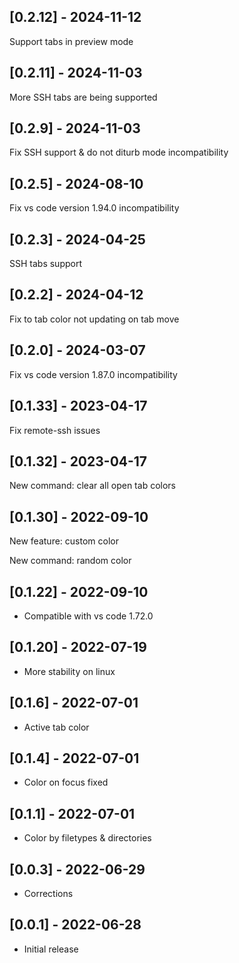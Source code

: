 ## [0.2.12] - 2024-11-12

Support tabs in preview mode

## [0.2.11] - 2024-11-03

More SSH tabs are being supported

## [0.2.9] - 2024-11-03

Fix SSH support & do not diturb mode incompatibility

## [0.2.5] - 2024-08-10

Fix vs code version 1.94.0 incompatibility

## [0.2.3] - 2024-04-25

SSH tabs support

## [0.2.2] - 2024-04-12

Fix to tab color not updating on tab move

## [0.2.0] - 2024-03-07

Fix vs code version 1.87.0 incompatibility

## [0.1.33] - 2023-04-17

Fix remote-ssh issues

## [0.1.32] - 2023-04-17

New command: clear all open tab colors
## [0.1.30] - 2022-09-10

New feature: custom color 

New command: random color 

## [0.1.22] - 2022-09-10

- Compatible with vs code 1.72.0

## [0.1.20] - 2022-07-19

- More stability on linux

## [0.1.6] - 2022-07-01

- Active tab color

## [0.1.4] - 2022-07-01

- Color on focus fixed

## [0.1.1] - 2022-07-01

- Color by filetypes & directories

## [0.0.3] - 2022-06-29

- Corrections

## [0.0.1] - 2022-06-28

- Initial release